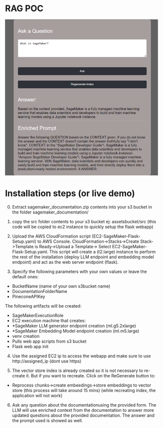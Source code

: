 # RAG POC
![Screenshot](screenshot.png)

# Installation steps (or live demo)
0. Extract sagemaker_documentation.zip contents into your s3 bucket in the folder sagemaker_documentation/

1. copy the src folder contents to your s3 bucket ej: assetsbucket/src (this code will be copied to ec2 instance to quickly setup the flask webapp)

2. Upload the AWS CloudFormation script (EC2-SageMaker-Flask-Setup.yaml) to AWS Console. CloudFormation->Stacks->Create Stack->Template is Ready->Upload a Template-> Select EC2-SageMaker-Flask-Setup.yaml.
   This script will create a (t2.large) instance to perform the rest of the installation (deploy LLM endpoint and embedding model endpoint) and act as the web server endpoint (flask).

3. Specify the following parameters with your own values or leave the default ones:
- BucketName (name of your own s3bucket name)
- DocumentationFolderName
- PineconeAPIKey

 The following artifacts will be created:
- SageMakerExecutionRole
- EC2 execution machine that creates:
- *SageMaker LLM generator endpoint creation (ml.g5.2xlarge)
- *SageMaker Embedding Model endpoint creation (ml.m5.large)
- venv creation
- Pulls web app scripts from s3 bucket
- Flask web app init

4. Use the assigned EC2 ip to access the webapp and make sure to use http://assigned_ip (dont use https)

5. The vector store index is already created so it is not necessary to re-create it. But if you want to recreate. Click on the ReGenerate button to:

- Reprocess chunks->create embeedings->store embeddings to vector store (this process will take around 15 mins) (while recreating index, the application will not work)

6. Ask any question about the documentationusing the provided form. The LLM will use enriched context from the documentation to answer more updated questions about the provided documentation. The answer and the prompt used is showed as well.